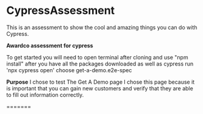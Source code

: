 
# CypressAssessment
This is an assessment to show the cool and amazing things you can do with Cypress.

**Awardco assessment for cypress**

To get started you will need to open terminal after cloning and use "npm install" after you have all the packages downloaded as well as cypress run 
'npx cypress open'
choose get-a-demo.e2e-spec

**Purpose**
I chose to test The Get A Demo page I chose this page because it is important that you can gain new customers and verify that they are able to fill out information correctly. 

=======


